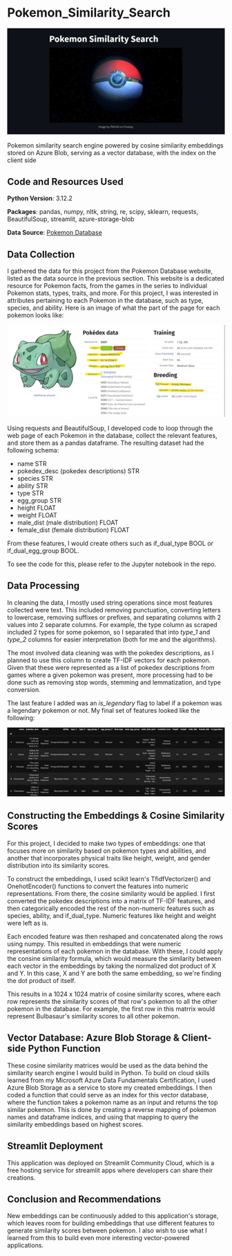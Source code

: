 # Pokemon_Similarity_Search

![alt text](https://github.com/MarcelinoV/Pokemon_Similarity_Search/blob/main/readme_images/pokemon_similarity_cover_photo.jpg)

Pokemon similarity search engine powered by cosine similarity embeddings stored on Azure Blob, serving as a vector database, with the index on the client side

## Code and Resources Used

**Python Version**: 3.12.2

**Packages**: pandas, numpy, nltk, string, re, scipy, sklearn, requests, BeautifulSoup, streamlit, azure-storage-blob

**Data Source**: [Pokemon Database](https://pokemondb.net/)

## Data Collection

I gathered the data for this project from the Pokemon Database website, listed as the data source in the previous section. This website is a dedicated resource for Pokemon facts, from the games in the series to individual Pokemon stats, types, traits, and more. For this project, I was interested in attributes pertaining to each Pokemon in the database, such as type, species, and ability. Here is an image of what the part of the page for each pokemon looks like:

![alt text](https://github.com/MarcelinoV/Pokemon_Similarity_Search/blob/main/readme_images/sample_pokemon_db_img.jpg "Example view of webpage with features of interest highlighted")

Using requests and BeautifulSoup, I developed code to loop through the web page of each Pokemon in the database, collect the relevant features, and store them as a pandas dataframe. The resulting dataset had the following schema:

- name STR
- pokedex_desc (pokedex descriptions) STR
- species STR
- ability STR
- type STR
- egg_group STR
- height FLOAT
- weight FLOAT
- male_dist (male distribution) FLOAT
- female_dist (female distribution) FLOAT

From these features, I would create others such as if_dual_type BOOL or if_dual_egg_group BOOL.

To see the code for this, please refer to the Jupyter notebook in the repo.

## Data Processing

In cleaning the data, I mostly used string operations since most features collected were text. This included removing punctuation, converting letters to lowercase, removing suffixes or prefixes, and separating columns with 2 values into 2 separate columns. For example, the type column as scraped included 2 types for some pokemon, so I separated that into *type_1* and *type_2* columns for easier interpretation (both for me and the algorithms). 

The most involved data cleaning was with the pokedex descriptions, as I planned to use this column to create TF-IDF vectors for each pokemon. Given that these were represented as a list of pokedex descriptions from games where a given pokemon was present, more processing had to be done such as removing stop words, stemming and lemmatization, and type conversion.

The last feature I added was an *is_legendary* flag to label if a pokemon was a legendary pokemon or not. My final set of features looked like the following:

![alt text](https://github.com/MarcelinoV/Pokemon_Similarity_Search/blob/main/readme_images/sample_view_of_final_dataset.jpg "final features for creating embeddings")

## Constructing the Embeddings & Cosine Similarity Scores

For this project, I decided to make two types of embeddings: one that focuses more on similarity based on pokemon types and abilities, and another that incorporates physical traits like height, weight, and gender distribution into its similarity scores.

To construct the embeddings, I used scikit learn's TfidfVectorizer() and OnehotEncoder() functions to convert the features into numeric representations. From there, the cosine similarity would be applied. I first converted the pokedex descriptions into a matrix of TF-IDF features, and then categorically encoded the rest of the non-numeric features such as species, ability, and if_dual_type. Numeric features like height and weight were left as is.

Each encoded feature was then reshaped and concatenated along the rows using numpy. This resulted in embeddings that were numeric representations of each pokemon in the database. With these, I could apply the consine similarity formula, which would measure the similarity between each vector in the embeddings by taking the normalized dot product of X and Y. In this case, X and Y are both the same embedding, so we're finding the dot product of itself.

This results in a 1024 x 1024 matrix of cosine similarity scores, where each row represents the similarity scores of that row's pokemon to all the other pokemon in the database. For example, the first row in this matrrix would represent Bulbasaur's similarity scores to all other pokemon.

## Vector Database: Azure Blob Storage & Client-side Python Function

These cosine similarity matrices would be used as the data behind the similarity search engine I would build in Python. To build on cloud skills learned from my Microsoft Azure Data Fundamentals Certification, I used Azure Blob Storage as a service to store my created embeddings. I then coded a function that could serve as an index for this vector database, where the function takes a pokemon name as an input and returns the top similar pokemon. This is done by creating a reverse mapping of pokemon names and dataframe indices, and using that mapping to query the similarity embeddings based on highest scores.

## Streamlit Deployment

This application was deployed on Streamlit Community Cloud, which is a free hosting service for streamlit apps where developers can share their creations. 

## Conclusion and Recommendations

New embeddings can be continuously added to this application's storage, which leaves room for building embeddings that use different features to generate similarity scores between pokemon. I also wish to use what I learned from this to build even more interesting vector-powered applications.
